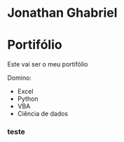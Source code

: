 # Jonathan Ghabriel
<h1> Portifólio </h1>

Este vai ser o meu portifólio

Domino:

* Excel
* Python
* VBA
* Ciência de dados

### teste
